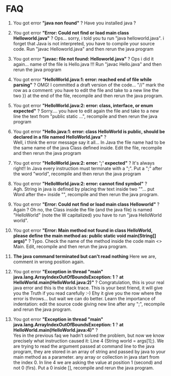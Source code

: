 # FAQ

01. You got error **"java non found"** ?
	Have you installed java ?

02. You got error **"Error: Could not find or load main class Helloworld.java"** ?
	Ops... sorry, i told you tu run "java helloworld.java". i forget that Java is not interpreted, you have to compile your source code. Run "javac Helloworld.java" and then rerun the java program

03. You got error **"javac: file not found: Helloworld.java"** ?
	Ops i did it again... name of the file is Hello.java !!! Run "javac Hello.java"  and then rerun the java program

04. You got error **"HelloWorld.java:1: error: reached end of file while parsing"** ?
	OMG! I committed a draft version of the code... "//" mark the row as a comment: you have to edit the file and take to a new line the two }} at the end of the file, recompile and then rerun the java program.

05. You got error **"HelloWorld.java:2: error: class, interface, or enum expected"** ?
	Sorry.... you have to edit again the file and take to a new line the text from "public static ...", recompile and then rerun the java program

06. You got error **"Hello.java:1: error: class HelloWorld is public, should be declared in a file named HelloWorld.java"** ?	
	Well, i think the error message say it all... In Java the file name had to be the same name of the java Class defined inside. Edit the file, recompile and then rerun the java program

07. You got error **"HelloWorld.java:2: error: ';' expected"** ?
	It's always right!! In Java every instruction must terminate with a ";". Put a ";" after the word "world", recompile and then rerun the java program

08. You got error **"HelloWorld.java:2: error: cannot find symbol"** ?	
	Agh. String in java is defined by placing thw text inside two ""... put Word after the= inside "", recompile and then rerun the java program.

09. You got error **"Error: Could not find or load main class Helloworld"** ?
	Again ? Oh no, the Class inside the file (and the java file) is named "HelloWorld" (note the W capitalized) you have to run "java HelloWorld world".

10. You got error **"Error: Main method not found in class HelloWorld, please define the main method as: public static void main(String[] args)"** ?
	Typo. Check the name of the method inside the code main <> Main. Edit, recompile and then rerun the java program.

11. **The java command terminated but can't read nothing**
	Here we are, comment in wrong position again.

12. You got error **"Exception in thread "main" java.lang.ArrayIndexOutOfBoundsException: 1** ?
        **at HelloWorld.main(HelloWorld.java:2)"** ?
    Congratulation, this is your real java error and this is the stack trace. This is your best friend, it will give you the Truth if you read carefully :-) Ehy it give you the row where the error is throws... but wait we can do better. Learn the importance of indentation: edit the source code giving new line after any ";", recompile and rerun the java program.

13. You got error **"Exception in thread "main" java.lang.ArrayIndexOutOfBoundsException: 1**  ?
        **at HelloWorld.main(HelloWorld.java:4)"** ?    
    Yes in the previous faq we hadn't solved the problem, but now we know precisely what instruction caused it: Line 4 (String world = args[1];). We are trying to read the argument passed at command line to the java program, they are stored in an array of string and passed by java to your main method as a parameter. any array or collection in java start from the index 0. In line 4 we are asking the value at position 1 (second) and not 0 (firs). Put a 0 inside [], recompile and rerun the java program.
    